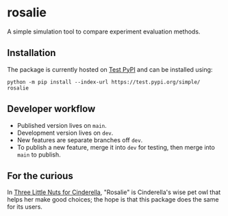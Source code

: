 # rosalie

A simple simulation tool to compare experiment evaluation methods.

## Installation

The package is currently hosted on [Test PyPI](https://test.pypi.org/) and can be installed using:

``` 
python -m pip install --index-url https://test.pypi.org/simple/ rosalie
```


## Developer workflow

- Published version lives on `main`.
- Development version lives on `dev`.
- New features are separate branches off `dev`.
- To publish a new feature, merge it into `dev` for testing, then merge into `main` to publish.
 

## For the curious

In [Three Little Nuts for Cinderella](https://en.wikipedia.org/wiki/T%C5%99i_o%C5%99%C3%AD%C5%A1ky_pro_Popelku), "Rosalie" is Cinderella's wise pet owl that helps her make good choices; the hope is that this package does the same for its users.
